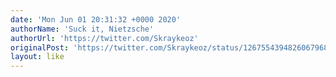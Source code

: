 ```yaml
---
date: 'Mon Jun 01 20:31:32 +0000 2020'
authorName: 'Suck it, Nietzsche'
authorUrl: 'https://twitter.com/Skraykeoz'
originalPost: 'https://twitter.com/Skraykeoz/status/1267554394826067968'
layout: like
---
```

